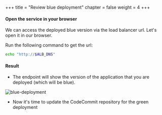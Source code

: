 +++
title = "Review blue deployment"
chapter = false
weight = 4
+++

#### Open the service in your browser

We can access the deployed blue version via the load balancer url. Let's open it in our browser.

Run the following command to get the url:

```bash
echo "http://$ALB_DNS"
```

#### Result

- The endpoint will show the version of the application that you are deployed (which will be blue).

![blue-deployment](/images/blue-green-deployment-1.png)

* Now it's time to update the CodeCommit repository for the green deployment
